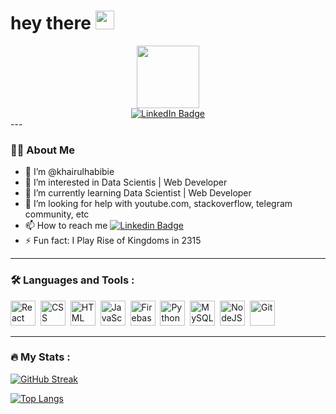 <h1>
  hey there
  <img src="https://media.giphy.com/media/hvRJCLFzcasrR4ia7z/giphy.gif" width="30px"/>
</h1>
<div id="header" align="center">
  <img src="https://media.giphy.com/media/M9gbBd9nbDrOTu1Mqx/giphy.gif" width="100"/>
</div>

<div id="badges" align="center">
    <a href="https://www.linkedin.com/in/khairul-habibie-460833140/">
      <img src="https://img.shields.io/badge/LinkedIn-blue?style=for-the-badge&logo=linkedin&logoColor=white" alt="LinkedIn Badge"/>
    </a>
  </div>
---

### :man_technologist: About Me

- 👋 I’m @khairulhabibie
- 👀 I’m interested in Data Scientis | Web Developer
- 🌱 I’m currently learning Data Scientist | Web Developer
- 🤔 I’m looking for help with youtube.com, stackoverflow, telegram community, etc
- 📫 How to reach me [![Linkedin Badge](https://img.shields.io/badge/-LINKEDIN-blue?style=flat&logo=Linkedin&logoColor=white)](https://www.linkedin.com/in/khairul-habibie-460833140)
- ⚡ Fun fact: I Play Rise of Kingdoms in 2315

---

### :hammer_and_wrench: Languages and Tools :

<div>
  <img src="https://github.com/khairulhabibie/devicon/blob/master/icons/react/react-original-wordmark.svg" title="React" alt="React" width="40" height="40"/>&nbsp;
  <img src="https://github.com/khairulhabibie/devicon/blob/master/icons/css3/css3-plain-wordmark.svg"  title="CSS3" alt="CSS" width="40" height="40"/>&nbsp;
  <img src="https://github.com/khairulhabibie/devicon/blob/master/icons/html5/html5-original.svg" title="HTML5" alt="HTML" width="40" height="40"/>&nbsp;
  <img src="https://github.com/khairulhabibie/devicon/blob/master/icons/javascript/javascript-original.svg" title="JavaScript" alt="JavaScript" width="40" height="40"/>&nbsp;
  <img src="https://github.com/khairulhabibie/devicon/blob/master/icons/firebase/firebase-plain-wordmark.svg" title="Firebase" alt="Firebase" width="40" height="40"/>&nbsp;
  <img src="https://github.com/khairulhabibie/devicon/blob/master/icons/python/python-original-wordmark.svg" title="Python" alt="Python" width="40" height="40"/>&nbsp;
  <img src="https://github.com/khairulhabibie/devicon/blob/master/icons/mysql/mysql-original-wordmark.svg" title="MySQL"  alt="MySQL" width="40" height="40"/>&nbsp;
  <img src="https://github.com/khairulhabibie/devicon/blob/master/icons/nodejs/nodejs-original-wordmark.svg" title="NodeJS" alt="NodeJS" width="40" height="40"/>&nbsp;
  <img src="https://github.com/khairulhabibie/devicon/blob/master/icons/git/git-original-wordmark.svg" title="Git" **alt="Git" width="40" height="40"/>
</div>

---

### :fire: My Stats :

[![GitHub Streak](http://github-readme-streak-stats.herokuapp.com?user=khairulhabibie&theme=dark&background=000000)](https://git.io/streak-stats)

[![Top Langs](https://github-readme-stats.vercel.app/api/top-langs/?username=khairulhabibie&layout=compact&theme=vision-friendly-dark)](https://github.com/anuraghazra/github-readme-stats)

